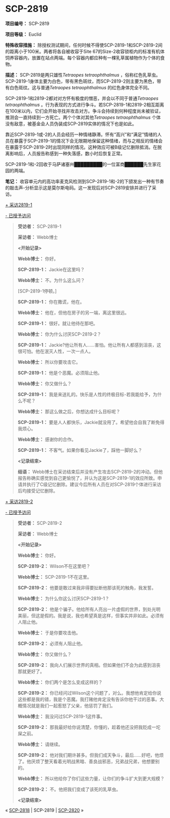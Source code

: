 # SCP-2819
                        


**项目编号：** SCP-2819

**项目等级：** Euclid

**特殊收容措施：** 除授权测试期间，任何时候不得使SCP-2819-1和SCP-2819-2间的距离小于100米。两者将各自被收容于Site 67的Size-2收容锁柜内的标准有机体饲养容器内，放置在站点两端。每个容器内都应种有一棵乳草属植物作为个体的食物。

**描述：** SCP-2819是两只雄性*Tetraopes tetraophthalmus* ，俗称红色乳草虫。 SCP-2819-1身体主要为白色，带有黑色斑纹，而SCP-2819-2则主要为黑色，带有白色斑纹。这与普通*Tetraopes tetraophthalmus* 的红色身体完全不同。

SCP-2819-1和2819-2都对对方怀有极度的憎恶，并会以不同于普通*Tetraopes tetraophthalmus* 。行为表现的方式进行争斗。若SCP-2819-1和2819-2相互距离在100米以内，它们会开始寻找并攻击对方。争斗会持续到何种程度尚未被验证，推测会一直持续到一方死亡。两个个体对其他*Tetraopes tetraophthalmus* 个体没有敌意，被基金会人员伪装成SCP-2819实体的情况下也是如此。

靠近SCP-2819-1或-2的人员会经历一种情绪静滞。怀有“高兴”和“满足”情绪的人员在暴露于SCP-2819-1的情况下会无限期地保留这种情绪，而与之相反的情绪会在暴露于SCP-2819-2时出现同样的情况。这种效应可被B级记忆删除抵消。在脱离影响后，人员报告称感到一种失落感，数小时后恢复正常。

SCP-2819-1和-2回收于马萨诸塞州█████████的一位富商██████先生家花园的两端。

**笔记：** 收容单元内的高功率麦克风检测到SCP-2819-1和-2的下颌发出一种有节奏的敲击声-分析显示这是莫尔斯电码。这一发现后对SCP-2819安排并进行了采访。


<a shape='rect' class='collapsible-block-link' href='javascript:;'>+&#160;&#37319;&#35775;2819-1</a>

<a shape='rect' class='collapsible-block-link' href='javascript:;'>-&#160;&#24050;&#25480;&#20104;&#35775;&#38382;</a>


> **受访者：** SCP-2819-1
> 
> **采访者：** Webb博士
> 
> **<开始记录>** 
> 
> **Webb博士：** 你好。
> 
> **SCP-2819-1：** Jackie在这里吗？
> 
> **Webb博士：** 不。为什么这么问？
> 
> [SCP-2819-1停顿。]
> 
> **SCP-2819-1：** 你在撒谎，他在。
> 
> **Webb博士：** 他在，但他在房子的另一端，离这里很远。
> 
> **SCP-2819-1：** 很好。就让他待在那吧。
> 
> **Webb博士：** 你为什么讨厌SCP-2819-2？
> 
> **SCP-2819-1：** Jackie?他让所有人……害怕。他让所有人都感到沮丧，这很可怕。他在泯灭人性，一次一点人。
> 
> **Webb博士：** 所以你要攻击它。
> 
> **SCP-2819-1：** 他是个恶魔。必须阻止他。
> 
> **Webb博士：** 你又做什么？
> 
> **SCP-2819-1：** 我是来送礼的。快乐是人性的终极目标-若我能给予，为什么不呢？
> 
> **Webb博士：** 那这么做之后，你想达成什么目标呢？
> 
> **SCP-2819-1：** 要是人人都快乐，Jackie就没用了。希望他会自我了断免得我烦心。
> 
> **Webb博士：** 感谢你的合作。
> 
> **SCP-2819-1：** 不客气。如果你看见Jackie了，踩他一脚好么？
> 
> **<记录结束>** 
> 
> **结语：** Webb博士在采访结束后并没有产生攻击SCP-2819-2的冲动。但他报告称确实感觉到自己更愉悦了，并认为这是SCP-2819-1的效应所致。申请并执行了C级记忆删除。建议今后所有人员在对SCP-2819个体进行采访后均接受记忆删除。
> 





<a shape='rect' class='collapsible-block-link' href='javascript:;'>+&#160;&#37319;&#35775;2819-2</a>

<a shape='rect' class='collapsible-block-link' href='javascript:;'>-&#160;&#24050;&#25480;&#20104;&#35775;&#38382;</a>


> **受访者：** SCP-2819-2
> 
> **采访者：** Webb博士
> 
> **<开始记录>** 
> 
> **Webb博士：** 你好。
> 
> **SCP-2819-2：** Wilson不在这里吧？
> 
> **Webb博士：** SCP-2819-1不在这里。
> 
> **SCP-2819-2：** 他要是敢过来我非得要扯断他那该死的触角，我发誓。
> 
> **Webb博士：** 为什么你这么讨厌SCP-2819-1？
> 
> **SCP-2819-2：** 他是个骗子。他给所有人亮出一片虚假的世界，到处光明美丽，但这是假的。我是说，我也希望真是这样，但事实并非如此。必须有人阻止他。
> 
> **Webb博士：** 于是你要攻击他。
> 
> **SCP-2819-2：** 必须有人阻止他。
> 
> **Webb博士：** 你又做什么？
> 
> **SCP-2819-2：** 我向人们展示世界的真相。但如果他们不会为此感到沮丧那就更好了。
> 
> **Webb博士：** 你们两个是怎么变成这样的？
> 
> **SCP-2819-2：** 你已经问过Wilson这个问题了，对么。我想他肯定给你说这些都是我的错，我是个恶魔。我打赌他肯定没有告诉你他干过的恶事。大概情况就是我们一起惹怒了父亲，他惩罚了我们。
> 
> **Webb博士：** 我没问过SCP-2819-1这件事。
> 
> **SCP-2819-2：** 那我最好给你说清楚，你懂的，趁着他还没把我贬成一坨屎之前。
> 
> **Webb博士：** 请继续。
> 
> **SCP-2819-2：** 他对我们期许甚多。但我们成天争斗，最后……好吧，他烦了。他厌烦了整天看着光明战黑暗、善良战邪恶，兄弟战兄弟，他想要别的。
> 
> **Webb博士：** 所以他给你了你们这些力量，让你们的争斗扩大到更大规模？
> 
> **SCP-2819-2：** 不。他把我们变成了该死的乳草虫。
> 
> **<记录结束>** 
> 






« [SCP-2818](/scp-2818) | SCP-2819 | [SCP-2820](/scp-2820) »





                    